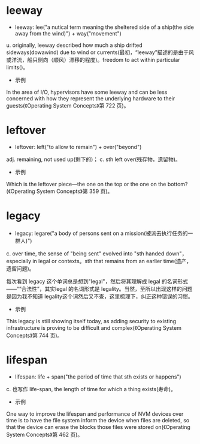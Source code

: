 # leeway

- leeway: lee("a nutical term meaning the sheltered side of a ship(the side away from the wind)") + way("movement")

u. originally, leeway described how much a ship drifted sideways(dowawind) due to wind or currents(最初，“leeway”描述的是由于风或洋流，船只侧向（顺风）漂移的程度)。freedom to act within particular limits()。

- 示例

In the area of I/O, hypervisors have some leeway and can be less concerned with how they represent the underlying hardware to their guests(《Operating System Concepts》第 722 页)。

# leftover

- leftover: left("to allow to remain") + over("beyond")

adj. remaining, not used up(剩下的)； c. sth left over(残存物，遗留物)。

- 示例

Which is the leftover piece—the one on the top or the one on the bottom?(《Operating System Concepts》第 359 页)。

# legacy

- legacy: legare("a body of persons sent on a mission(被派去执行任务的一群人)")

c. over time, the sense of "being sent" evolved into "sth handed down"， especially in legal or contexts。sth that remains from an earlier time(遗产，遗留问题)。

每次看到 legacy 这个单词总是想到"legal"，然后将其理解成 legal 的名词形式——“”合法性”，其实legal 的名词形式是 legality。当然，至所以出现这样的问题是因为我不知道 legality这个词然后又不查，这里梳理下，纠正这种错误的习惯。

- 示例

This legacy is still showing itself today, as adding security to existing infrastructure is proving to be difficult and complex(《Operating System Concepts》第 744 页)。

# lifespan

- lifespan: life + span("the period of time that sth exists or happens")

c. 也写作 life-span, the length of time for which a thing exists(寿命)。

- 示例

One way to improve the lifespan and performance of NVM devices over time is to have the file system inform the device when files are deleted, so that the device can erase the blocks those files were stored on(《Operating System Concepts》第 462 页)。